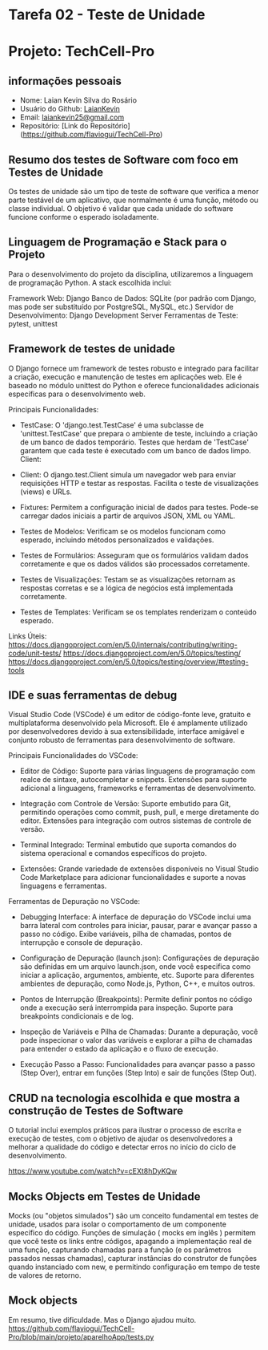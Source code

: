 # Tarefa 02 - Teste de Unidade
# Projeto: TechCell-Pro

## informações pessoais
- Nome: Laian Kevin Silva do Rosário
- Usuário do Github: [LaianKevin](https://github.com/LaianKevin)
- Email: <laiankevin25@gmail.com>
- Repositório: [Link do Repositório] (https://github.com/flaviogui/TechCell-Pro)


## Resumo dos testes de Software com foco em Testes de Unidade

Os testes de unidade são um tipo de teste de software que verifica a menor parte testável de um aplicativo, que normalmente é uma função, método ou classe individual. O objetivo é validar que cada unidade do software funcione conforme o esperado isoladamente.

## Linguagem de Programação e Stack para o Projeto

Para o desenvolvimento do projeto da disciplina, utilizaremos a linguagem de programação Python. A stack escolhida inclui:

Framework Web: Django
Banco de Dados: SQLite (por padrão com Django, mas pode ser substituído por PostgreSQL, MySQL, etc.)
Servidor de Desenvolvimento: Django Development Server
Ferramentas de Teste: pytest, unittest

## Framework de testes de unidade

O Django fornece um framework de testes robusto e integrado para facilitar a criação, execução e manutenção de testes em aplicações web. Ele é baseado no módulo unittest do Python e oferece funcionalidades adicionais específicas para o desenvolvimento web.

Principais Funcionalidades:

- TestCase: 
O 'django.test.TestCase' é uma subclasse de 'unittest.TestCase' que prepara o ambiente de teste, incluindo a criação de um banco de dados temporário.
Testes que herdam de 'TestCase' garantem que cada teste é executado com um banco de dados limpo.
Client:

- Client:
O django.test.Client simula um navegador web para enviar requisições HTTP e testar as respostas.
Facilita o teste de visualizações (views) e URLs.

- Fixtures:
Permitem a configuração inicial de dados para testes.
Pode-se carregar dados iniciais a partir de arquivos JSON, XML ou YAML.

- Testes de Modelos:
Verificam se os modelos funcionam como esperado, incluindo métodos personalizados e validações.

 - Testes de Formulários:
Asseguram que os formulários validam dados corretamente e que os dados válidos são processados corretamente.

- Testes de Visualizações:
Testam se as visualizações retornam as respostas corretas e se a lógica de negócios está implementada corretamente.

- Testes de Templates:
Verificam se os templates renderizam o conteúdo esperado.

Links Úteis:
https://docs.djangoproject.com/en/5.0/internals/contributing/writing-code/unit-tests/
https://docs.djangoproject.com/en/5.0/topics/testing/
https://docs.djangoproject.com/en/5.0/topics/testing/overview/#testing-tools

## IDE e suas ferramentas de debug

Visual Studio Code (VSCode) é um editor de código-fonte leve, gratuito e multiplataforma desenvolvido pela Microsoft. Ele é amplamente utilizado por desenvolvedores devido à sua extensibilidade, interface amigável e conjunto robusto de ferramentas para desenvolvimento de software.

Principais Funcionalidades do VSCode:

- Editor de Código:
Suporte para várias linguagens de programação com realce de sintaxe, autocompletar e snippets.
Extensões para suporte adicional a linguagens, frameworks e ferramentas de desenvolvimento.

- Integração com Controle de Versão:
Suporte embutido para Git, permitindo operações como commit, push, pull, e merge diretamente do editor.
Extensões para integração com outros sistemas de controle de versão.

- Terminal Integrado:
Terminal embutido que suporta comandos do sistema operacional e comandos específicos do projeto.

- Extensões:
Grande variedade de extensões disponíveis no Visual Studio Code Marketplace para adicionar funcionalidades e suporte a novas linguagens e ferramentas.

Ferramentas de Depuração no VSCode:

- Debugging Interface:
A interface de depuração do VSCode inclui uma barra lateral com controles para iniciar, pausar, parar e avançar passo a passo no código.
Exibe variáveis, pilha de chamadas, pontos de interrupção e console de depuração.

- Configuração de Depuração (launch.json):
Configurações de depuração são definidas em um arquivo launch.json, onde você especifica como iniciar a aplicação, argumentos, ambiente, etc.
Suporte para diferentes ambientes de depuração, como Node.js, Python, C++, e muitos outros.

- Pontos de Interrupção (Breakpoints):
Permite definir pontos no código onde a execução será interrompida para inspeção.
Suporte para breakpoints condicionais e de log.

- Inspeção de Variáveis e Pilha de Chamadas:
Durante a depuração, você pode inspecionar o valor das variáveis e explorar a pilha de chamadas para entender o estado da aplicação e o fluxo de execução.

- Execução Passo a Passo:
Funcionalidades para avançar passo a passo (Step Over), entrar em funções (Step Into) e sair de funções (Step Out).

## CRUD na tecnologia escolhida e que mostra a construção de Testes de Software

O tutorial inclui exemplos práticos para ilustrar o processo de escrita e execução de testes, com o objetivo de ajudar os desenvolvedores a melhorar a qualidade do código e detectar erros no início do ciclo de desenvolvimento.

https://www.youtube.com/watch?v=cEXt8hDyKQw

## Mocks Objects em Testes de Unidade

Mocks (ou "objetos simulados") são um conceito fundamental em testes de unidade, usados para isolar o comportamento de um componente específico do código. Funções de simulação ( mocks em inglês ) permitem que você teste os links entre códigos, apagando a implementação real de uma função, capturando chamadas para a função (e os parâmetros passados nessas chamadas), capturar instâncias do construtor de funções quando instanciado com new, e permitindo configuração em tempo de teste de valores de retorno.

## Mock objects

Em resumo, tive dificuldade. Mas o Django ajudou muito.
https://github.com/flaviogui/TechCell-Pro/blob/main/projeto/aparelhoApp/tests.py
